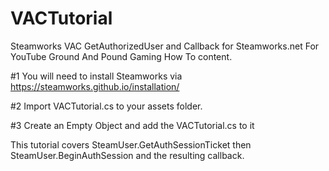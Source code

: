 # VACTutorial
Steamworks VAC GetAuthorizedUser and Callback for Steamworks.net
For YouTube Ground And Pound Gaming How To content.

#1 You will need to install Steamworks via https://steamworks.github.io/installation/

#2 Import VACTutorial.cs to your assets folder.

#3 Create an Empty Object and add the VACTutorial.cs to it

This tutorial covers SteamUser.GetAuthSessionTicket then SteamUser.BeginAuthSession and the resulting callback.
